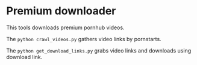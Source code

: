 # Premium downloader

This tools downloads premium pornhub videos.

The `python crawl_videos.py` gathers video links by pornstarts.

The `python get_download_links.py` grabs video links and downloads using download link.